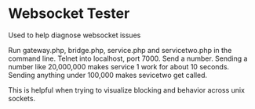 Websocket Tester
================
Used to help diagnose websocket issues

Run gateway.php, bridge.php, service.php and servicetwo.php in the command line. Telnet into localhost, port 7000. Send a number. Sending a number like 20,000,000 makes service 1 work for about 10 seconds. Sending anything under 100,000 makes sevicetwo get called. 

This is helpful when trying to visualize blocking and behavior across unix sockets.
